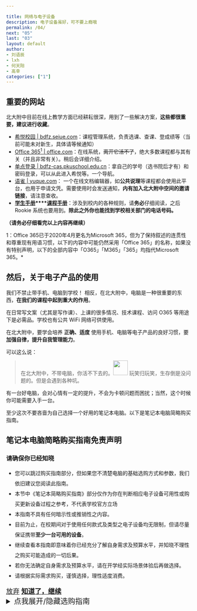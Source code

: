 ```yaml
---

title: 网络与电子设备
description: 电子设备虽好，可不要上瘾哦
permalink: /04/
next: "05"
last: "03"
layout: default
author:
- 刘语辰
- lxh
- 何天阳
- 高幸
categories: ["1"]
---
```

<script>
    document.addEventListener('DOMContentLoaded', function() {
        var elems = document.querySelectorAll('.materialboxed');
        var instances = M.Materialbox.init(elems);
        // document.querySelector('#tool_btn').click();
    });
    document.addEventListener('DOMContentLoaded', function() {
        var elems = document.querySelectorAll('.materialboxed');
        var instances = M.Materialbox.init(elems);
        var elems2 = document.querySelectorAll('.slider');
        var instances2 = M.Slider.init(elems2, {
            // height: (window.innerHeight*0.3 + window.innerWidth*0.2)
            height: calculatedGallerySize
        });
    });
    //  M.toast({
    //   html: '<span><strong>请确保你已经知晓</strong>：本节中《笔记本简略购买指南》部分仅作为你在判断相应电子设备可用性或购买更新设备过程之参考，不代表学校官方立场。本指南不具有任何暗示性或推销性之内容。目前为止，在校期间对于使用任何款式及类型之电子设备均无限制，但请尽量保证携带<strong>至少一台可用的设备</strong>。继续查看本指南即意味着你已经充分了解自身需求及预算水平，并知晓不理性之购买可能造成的一切后果。若你无法确定自身需求及预算水平，请在开学经实际场景体验后再做选择。请根据实际需求购买，谨慎选择，理性适度消费。</span><a class="btn-flat toast-action right" style="color: var(--accent); font-weight: bold;" onclick="M.Toast.dismissAll()">我已知晓</a>',
    //   displayLength: 150000,
    //   activationPercent: 2
    // });
</script>




## 重要的网站

北大附中目前在线上教学方面已经耕耘很深，用到了一些解决方案，**这些都很重要，建议进行收藏**。

- [希悦校园 \| bdfz.seiue.com](https://bdfz.seiue.com)：课程管理系统，负责选课、查课、登成绩等（当前可能未对新生，具体请等候通知）
- [Office 365<sup>1</sup> \| office.com](https://office.com)：在线系统，~~离开它活不了~~，绝大多数课程都与其有关（并且非常有关）。稍后会详细介绍。
- [单点登录 \| bdfz-cas.pkuschool.edu.cn](http://bdfz-cas.pkuschool.edu.cn)：拿自己的学号（选书院后才有）和密码登录，可以从此进入希悦等。一个导航。
- [语雀 \| yuque.com](https://www.yuque.com)： 一个在线文档编辑器，如**公共说理**等课程都会使用此平台，也用于申请文凭。需要使用时会发送通知，**内有加入北大附中空间的邀请链接**，请注意查收。
- **[学生手册](http://handbook.pkuschool.edu.cn/index.html)****[课程手册](https://pkuschool.yuque.com/books/share/0189695d-997f-4176-ba0b-503a6d986796#)**：涉及到校内的各种规则，请**务必**仔细阅读，之后 Rookie 系统也要用到。**除此之外你也能找到学校相关部门的电话号码。**

**（请务必仔细看完以上内容再继续）**

1：Office 365已于2020年4月更名为Microsoft 365，但为了保持叙述的连贯性和尊重现有用语习惯，以下的内容中可能仍然采用「Office 365」的名称，如果没有特别声明，以下的全部内容中「O365」「M365」「365」均指代Microsoft 365。*

## 然后，关于电子产品的使用

我们不禁止带手机、电脑到学校！
相反，在北大附中，电脑是一种很重要的东西，**在我们的课程中起到重大的作用**。

在日常写文案（尤其是写作课）、上课的很多情况、技术课程、访问 O365 等用途下是必需品。学校也有公共 WiFi 网络可供使用。

在北大附中，要学会培养 **正确、适度** 使用手机、电脑等电子产品的良好习惯，要**加强自律，提升自我管理能力**。


可以这么说：

> 在北大附中，不带电脑，你活不下去的。<img src="https://s2.ax1x.com/2019/07/28/eQVA58.jpg" width="40" title=""> 玩笑归玩笑，生存倒是没问题的。但是会遇到各种坑。

有一台好电脑，会对心情有一定的提升，不会为卡顿问题而困扰；当然，这个时候你可能需要入手一台。

至少这次不要吝啬为自己选择一个好用的笔记本电脑。以下是笔记本电脑简略购买指南。

<!-- <div class="card-panel flex-center accent-text">
    <i style="font-size: 30px;" class="material-icons">error_outline</i>
    <span style="font-size: 18px;">以下部分可选阅读，可直接跳过。不代表学校观点。 <a href="/05/" normal class="pill-btn z-depth-1 white-text" style="background-color:#26a69a;" title="吐槽：右上角也有下一页按钮可以用，当然点我也行">跳过</a></span>
</div> -->

<!-- *（当然，要学会自控哦！* -->

<div id="modal-warn" class="modal modal-fixed-footer">
    <div class="modal-content">
        <h2>笔记本电脑简略购买指南免责声明</h2>
        <h3>请确保你已经知晓</h3>
        <ul style="line-height: 2em;">
            <li>您可以跳过购买指南部分，但如果您不清楚电脑的基础选购方式和参数，我们依旧建议您阅读此指南。</li>
            <li>本节中《笔记本简略购买指南》部分仅作为你在判断相应电子设备可用性或购买更新设备过程之参考，不代表学校官方立场</li>
            <li>本指南不具有任何暗示性或推销性之内容。</li>
            <li>目前为止，在校期间对于使用任何款式及类型之电子设备均无限制，但请尽量保证携带<strong>至少一台可用的设备</strong>。</li>
            <li>继续查看本指南即意味着你已经充分了解自身需求及预算水平，并知晓不理性之购买可能造成的一切后果。</li>
            <li>若你无法确定自身需求及预算水平，请在开学经实际场景体验后再做选择。</li>
            <li>请根据实际需求购买，谨慎选择，理性适度消费。</li>
        </ul>
    </div>
    <div class="modal-footer" style="zoom: 1.3;">
        <a href="#!" class="modal-close waves-effect waves-red btn-flat know-that">放弃</a>
        <a href="#!" class="modal-close waves-effect waves-green btn-flat know-that green-text" onclick="setAgreedFlag()" style="font-weight: bold">知道了，继续</a>
    </div>
</div>


<details>
    <summary id="read-recom" style="font-size: 20px;">点我展开/隐藏选购指南</summary>


    <script>
        document.querySelector('#read-recom').onclick = () => {
            let instance = M.Modal.getInstance(document.querySelector('#modal-warn'));
            if (!localStorage.agreed || localStorage.agreed == "false") {
                instance.open()
                return false;
            }
        }
        function setAgreedFlag(){
          localStorage.agreed = true
          document.querySelector('#read-recom').click()
        }
    </script>


    <h3>哪种笔记本电脑建议换（满足任意一条即可）</h3>

    <p>简而言之，可以这么测试：充满电之后拔掉电源（电池当然得有），对你的电脑进行中度的使用，开启多个浏览器标签（比方说B站、Office、微博一块打开多个标签页），打开不同的应用，也可以随便写一些文案；如果这时电脑使用已经出现一些问题（如开始卡顿），或使用不到2小时就进入省电模式（20%）就建议更换。</p>



    <details>
        <summary>更加理论而言，就是这样（较为硬核，点击展开）</summary>
        <ul>
            <li>机型距离发布 6 年以上</li>
            <li>重量超过 2kg 的非游戏本（性能本）</li>
            <li>内存为 4G 以下 或 只有机械硬盘 =&gt; 卡顿严重（此时如预算较少则建议升级电脑配置）</li>
            <li>硬盘存储在128G或以下的（空间太小用起来会很难受）</li>
            <li>轻度工作（如：写文档）时续航不超过3个小时（的轻薄本、“全能本”）</li>
            <li>键盘手感你无法忍受</li>
            <li>夏季散热风扇狂转，影响系统正常运行（且伴随着日常使用的卡顿）</li>
            <li>苹果重度使用人士
                <ul>
                    <li>注：MacBook pro 2012后，基本能用；Air2014后基本也能用。无需更换:)</li>
                </ul>
            </li>
            <li><em>实在不确定的，先上一个月课再看也行 :D</em></li>
        </ul>
    </details>

    <h3>屏幕尺寸</h3>

    <ul>
        <li>13寸较便携，15寸较大（同时更重）</li>
        <li>如果使用多，家中也可以配备显示器</li>
    </ul>

    <h3>划重点！</h3>

    <ol>
        <li>轻薄本优先，重量最好 ≤ 1.4kg</li>
        <li>兼顾性能，i5及以上（或锐龙） CPU，8GB及以上内存，256GB（含）以上的固态硬盘存储</li>
        <li>买新不买旧！</li>
        <li>如有条件，可以去实体店（而非中关村电脑城）感受一下。但如果你是小白，请勿在实体店购买。</li>
        <li>如果有你感兴趣的机型而其价格却比预算高一些，可以尝试寻找相关系列的官翻机（官方翻新）。</li>
    </ol>


    <p>有关推荐的机型：</p>

    <p>你不需要严格遵守上面的要求（可能会造成各种方面不必要的负担），这只是从我们日常使用的角度上做的一些建议（与学校官方立场无关）。<strong>请按照自身的实际需求做出合适的选择。</strong></p>

    <h4>机型推荐</h4>



    <a href="#modal-mach" class="pill-btn accent modal-trigger white-text">点击查看机型推荐</a>

    <div id="modal-mach" class="modal">
        <div class="modal-content">
            <h4>机型推荐</h4>
            <p>以下是一些 Windows 阵营笔记本推荐 <strong>（贵的不一定好，请综合自身需求谨慎考虑；请务必不要把这个列表当作唯一的可选项）</strong>：</p>
            <ul>
                <li>华为：近两年的 MagicBook 系列</li>
                <li>联想：X1 系列 / 小新系列</li>
                <li>微软：Surface Pro / Laptop / Book</li>
                <li>戴尔：XPS 13</li>
                <li>惠普：部分系列</li>
                <li>小米：小米笔记本 / Redmibook</li>
                <li>以及更多的我们没提到的，却很好的笔记本。</li>
            </ul>
            <p>以下是关于选购 macOS 笔记本的建议：</p>
            <i>请注意，macOS 并不是人人易用，建议到实体店试用，若习惯苹果系统可忽视</i>
            <ul>
                <li>MacBook Air 2019（以前版本不推荐新入手）</li>
                <li>MacBook Pro 较新款（若无重度需求，可选择Air）</li>
            </ul>
        </div>
        <div class="modal-footer">
            <a href="#!" class="modal-close waves-effect waves-green btn-flat know-that">知道了</a>
        </div>
    </div>

    <p>关于如何选购，请参考这篇文章：</p>

    <a href="https://zhuanlan.zhihu.com/p/102224874" normal class=" pill-btn blue darken-1 z-depth-1 white-text" target="_zhihu">转到选购指南</a>

    <h4>投影相关</h4>

    <blockquote>
    <p>有 <a href="https://baike.baidu.com/item/mini%20displayport/9751237">Mini DP</a> 或 <a href="https://baike.baidu.com/item/HDMI">HDMI</a> 接口的电脑，可以直接以物理方式连接教室投影仪。不过西楼现在已经支持无线投屏啦，有线只是备用，用这些接口会更方便一些。</p>
    </blockquote>
    <span style="font-size:1.5em;">看自己需求决定，不要盲目跟随。</span>

    <h3>小结</h3>

    <p>电脑购买指南就到这里了。如有其他问题，请咨询<a href="subit@i.pkuschool.edu.cn">subit@i.pkuschool.edu.cn</a>。</p>

</details>

